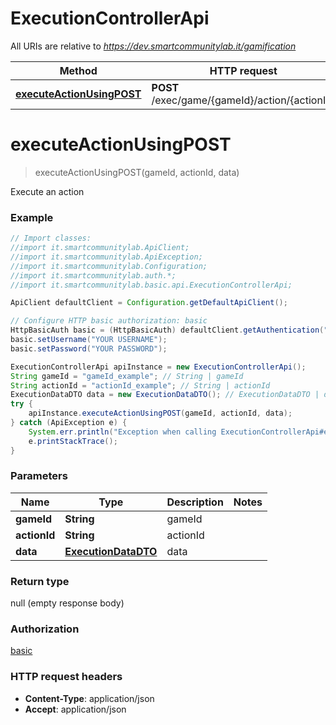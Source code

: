 # ExecutionControllerApi

All URIs are relative to *https://dev.smartcommunitylab.it/gamification*

Method | HTTP request | Description
------------- | ------------- | -------------
[**executeActionUsingPOST**](ExecutionControllerApi.md#executeActionUsingPOST) | **POST** /exec/game/{gameId}/action/{actionId} | Execute an action


<a name="executeActionUsingPOST"></a>
# **executeActionUsingPOST**
> executeActionUsingPOST(gameId, actionId, data)

Execute an action

### Example
```java
// Import classes:
//import it.smartcommunitylab.ApiClient;
//import it.smartcommunitylab.ApiException;
//import it.smartcommunitylab.Configuration;
//import it.smartcommunitylab.auth.*;
//import it.smartcommunitylab.basic.api.ExecutionControllerApi;

ApiClient defaultClient = Configuration.getDefaultApiClient();

// Configure HTTP basic authorization: basic
HttpBasicAuth basic = (HttpBasicAuth) defaultClient.getAuthentication("basic");
basic.setUsername("YOUR USERNAME");
basic.setPassword("YOUR PASSWORD");

ExecutionControllerApi apiInstance = new ExecutionControllerApi();
String gameId = "gameId_example"; // String | gameId
String actionId = "actionId_example"; // String | actionId
ExecutionDataDTO data = new ExecutionDataDTO(); // ExecutionDataDTO | data
try {
    apiInstance.executeActionUsingPOST(gameId, actionId, data);
} catch (ApiException e) {
    System.err.println("Exception when calling ExecutionControllerApi#executeActionUsingPOST");
    e.printStackTrace();
}
```

### Parameters

Name | Type | Description  | Notes
------------- | ------------- | ------------- | -------------
 **gameId** | **String**| gameId |
 **actionId** | **String**| actionId |
 **data** | [**ExecutionDataDTO**](ExecutionDataDTO.md)| data |

### Return type

null (empty response body)

### Authorization

[basic](../README.md#basic)

### HTTP request headers

 - **Content-Type**: application/json
 - **Accept**: application/json


